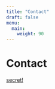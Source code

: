```yaml
---
title: "Contact"
draft: false
menu:
  main:
    weight: 90
---
```


# Contact

[secret!](https://www.youtube.com/watch?v=38VBv0ZenZU)